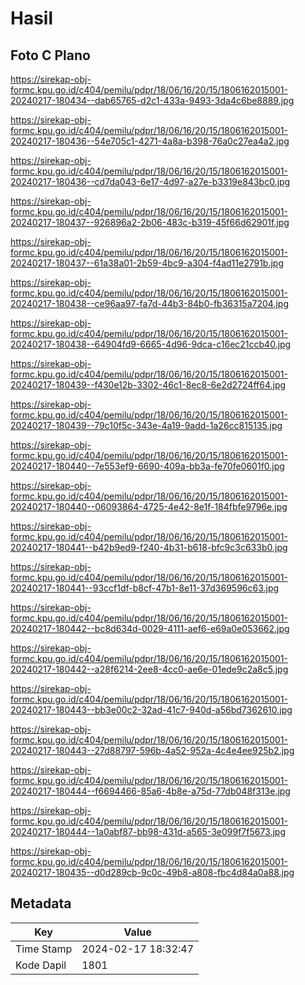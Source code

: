 # Hasil

## Foto C Plano

https://sirekap-obj-formc.kpu.go.id/c404/pemilu/pdpr/18/06/16/20/15/1806162015001-20240217-180434--dab65765-d2c1-433a-9493-3da4c6be8889.jpg

https://sirekap-obj-formc.kpu.go.id/c404/pemilu/pdpr/18/06/16/20/15/1806162015001-20240217-180436--54e705c1-4271-4a8a-b398-76a0c27ea4a2.jpg

https://sirekap-obj-formc.kpu.go.id/c404/pemilu/pdpr/18/06/16/20/15/1806162015001-20240217-180436--cd7da043-6e17-4d97-a27e-b3319e843bc0.jpg

https://sirekap-obj-formc.kpu.go.id/c404/pemilu/pdpr/18/06/16/20/15/1806162015001-20240217-180437--926896a2-2b06-483c-b319-45f66d62901f.jpg

https://sirekap-obj-formc.kpu.go.id/c404/pemilu/pdpr/18/06/16/20/15/1806162015001-20240217-180437--61a38a01-2b59-4bc9-a304-f4ad11e2791b.jpg

https://sirekap-obj-formc.kpu.go.id/c404/pemilu/pdpr/18/06/16/20/15/1806162015001-20240217-180438--ce96aa97-fa7d-44b3-84b0-fb36315a7204.jpg

https://sirekap-obj-formc.kpu.go.id/c404/pemilu/pdpr/18/06/16/20/15/1806162015001-20240217-180438--64904fd9-6665-4d96-9dca-c16ec21ccb40.jpg

https://sirekap-obj-formc.kpu.go.id/c404/pemilu/pdpr/18/06/16/20/15/1806162015001-20240217-180439--f430e12b-3302-46c1-8ec8-6e2d2724ff64.jpg

https://sirekap-obj-formc.kpu.go.id/c404/pemilu/pdpr/18/06/16/20/15/1806162015001-20240217-180439--79c10f5c-343e-4a19-9add-1a26cc815135.jpg

https://sirekap-obj-formc.kpu.go.id/c404/pemilu/pdpr/18/06/16/20/15/1806162015001-20240217-180440--7e553ef9-6690-409a-bb3a-fe70fe0601f0.jpg

https://sirekap-obj-formc.kpu.go.id/c404/pemilu/pdpr/18/06/16/20/15/1806162015001-20240217-180440--06093864-4725-4e42-8e1f-184fbfe9796e.jpg

https://sirekap-obj-formc.kpu.go.id/c404/pemilu/pdpr/18/06/16/20/15/1806162015001-20240217-180441--b42b9ed9-f240-4b31-b618-bfc9c3c633b0.jpg

https://sirekap-obj-formc.kpu.go.id/c404/pemilu/pdpr/18/06/16/20/15/1806162015001-20240217-180441--93ccf1df-b8cf-47b1-8e11-37d369596c63.jpg

https://sirekap-obj-formc.kpu.go.id/c404/pemilu/pdpr/18/06/16/20/15/1806162015001-20240217-180442--bc8d634d-0029-4111-aef6-e69a0e053662.jpg

https://sirekap-obj-formc.kpu.go.id/c404/pemilu/pdpr/18/06/16/20/15/1806162015001-20240217-180442--a28f6214-2ee8-4cc0-ae6e-01ede9c2a8c5.jpg

https://sirekap-obj-formc.kpu.go.id/c404/pemilu/pdpr/18/06/16/20/15/1806162015001-20240217-180443--bb3e00c2-32ad-41c7-940d-a56bd7362610.jpg

https://sirekap-obj-formc.kpu.go.id/c404/pemilu/pdpr/18/06/16/20/15/1806162015001-20240217-180443--27d88797-596b-4a52-952a-4c4e4ee925b2.jpg

https://sirekap-obj-formc.kpu.go.id/c404/pemilu/pdpr/18/06/16/20/15/1806162015001-20240217-180444--f6694466-85a6-4b8e-a75d-77db048f313e.jpg

https://sirekap-obj-formc.kpu.go.id/c404/pemilu/pdpr/18/06/16/20/15/1806162015001-20240217-180444--1a0abf87-bb98-431d-a565-3e099f7f5673.jpg

https://sirekap-obj-formc.kpu.go.id/c404/pemilu/pdpr/18/06/16/20/15/1806162015001-20240217-180435--d0d289cb-9c0c-49b8-a808-fbc4d84a0a88.jpg


## Metadata

| Key        | Value               |
| ---------- | ------------------- |
| Time Stamp | 2024-02-17 18:32:47 |
| Kode Dapil | 1801                |



